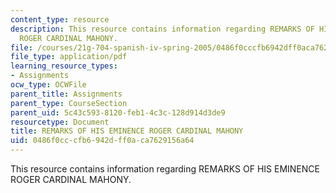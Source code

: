```yaml
---
content_type: resource
description: This resource contains information regarding REMARKS OF HIS EMINENCE
  ROGER CARDINAL MAHONY.
file: /courses/21g-704-spanish-iv-spring-2005/0486f0cccfb6942dff0aca7629156a64_MIT21G_704S05_mahony-cardi.pdf
file_type: application/pdf
learning_resource_types:
- Assignments
ocw_type: OCWFile
parent_title: Assignments
parent_type: CourseSection
parent_uid: 5c43c593-8120-feb1-4c3c-128d914d3de9
resourcetype: Document
title: REMARKS OF HIS EMINENCE ROGER CARDINAL MAHONY
uid: 0486f0cc-cfb6-942d-ff0a-ca7629156a64
---
```

This resource contains information regarding REMARKS OF HIS EMINENCE ROGER CARDINAL MAHONY.

